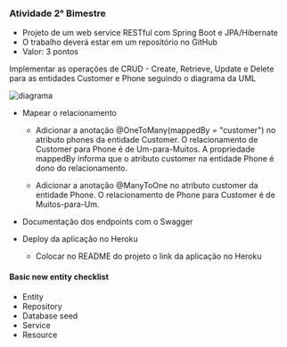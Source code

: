 ### Atividade 2° Bimestre

* Projeto de um web service RESTful com Spring Boot e JPA/Hibernate
* O trabalho deverá estar em um repositório no GitHub
* Valor: 3 pontos

Implementar as operações de CRUD - Create, Retrieve, Update e Delete para as entidades Customer e Phone seguindo o diagrama da UML

![diagrama](https://user-images.githubusercontent.com/56240254/99082364-d4336600-25a2-11eb-933d-5bdf8062a76d.PNG)

* Mapear o relacionamento
    * Adicionar a anotação @OneToMany(mappedBy = "customer") no atributo phones da entidade Customer. O relacionamento de Customer para Phone é de Um-para-Muitos.
    A propriedade mappedBy informa que o atributo customer na entidade Phone é dono do relacionamento.

    * Adicionar a anotação @ManyToOne no atributo customer da entidade Phone.
    O relacionamento de Phone para Customer é de Muitos-para-Um.

* Documentação dos endpoints com o Swagger

* Deploy da aplicação no Heroku
    * Colocar no README do projeto o link da aplicação no Heroku

#### Basic new entity checklist
   * Entity
   * Repository
   * Database seed
   * Service
   * Resource
